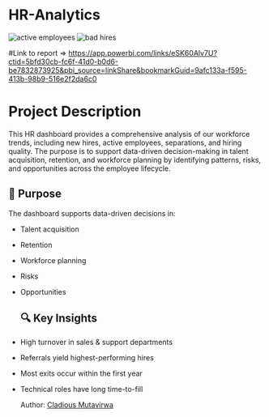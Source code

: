 # HR-Analytics
![active employees](https://github.com/user-attachments/assets/ceb65e8d-e5e8-4e65-9161-756fcac855a7)
![bad hires](https://github.com/user-attachments/assets/57e8fe8d-faa4-47c0-8696-dac4fd5f54f4)



#Link to report => https://app.powerbi.com/links/eSK60Alv7U?ctid=5bfd30cb-fc6f-41d0-b0d6-be7832873925&pbi_source=linkShare&bookmarkGuid=9afc133a-f595-413b-98b9-516e2f2da6c0

# Project Description
This HR dashboard provides a comprehensive analysis of our workforce trends, including new hires, active employees, separations, and hiring quality. The purpose is to support data-driven decision-making in talent acquisition, retention, and workforce planning by identifying patterns, risks, and opportunities across the employee lifecycle.


## 🎯 Purpose
The dashboard supports data-driven decisions in:
- Talent acquisition
- Retention
- Workforce planning
- Risks
- Opportunities

  ## 🔍 Key Insights
- High turnover in sales & support departments
- Referrals yield highest-performing hires
- Most exits occur within the first year
- Technical roles have long time-to-fill

  Author: [Cladious Mutavirwa](https://github.com/claudiemutavirwa)

